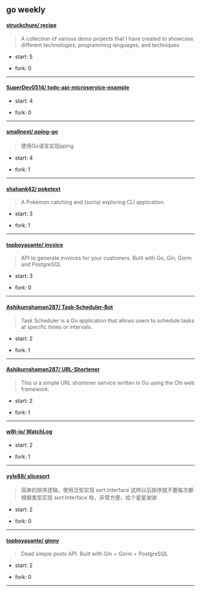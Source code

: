 ## go weekly

#### [struckchure/ recipe](https://github.com/struckchure/recipe)
>  A collection of various demo projects that I have created to showcase different technologies, programming languages, and techniques
+ start: 5
+ fork: 0
---
#### [SuperDev0514/ todo-api-microservice-example](https://github.com/SuperDev0514/todo-api-microservice-example)
>  
+ start: 4
+ fork: 0
---
#### [smallnest/ pping-go](https://github.com/smallnest/pping-go)
>  使用Go语言实现pping
+ start: 4
+ fork: 1
---
#### [shahank42/ poketext](https://github.com/shahank42/poketext)
>  A Pokemon catching and (sorta) exploring CLI application.
+ start: 3
+ fork: 1
---
#### [topboyasante/ invxice](https://github.com/topboyasante/invxice)
>  API to generate invoices for your customers. Built with Go, Gin, Gorm and PostgreSQL
+ start: 3
+ fork: 0
---
#### [Ashikurrahaman287/ Task-Scheduler-Bot](https://github.com/Ashikurrahaman287/Task-Scheduler-Bot)
>  Task Scheduler is a Go application that allows users to schedule tasks at specific times or intervals.
+ start: 2
+ fork: 1
---
#### [Ashikurrahaman287/ URL-Shortener](https://github.com/Ashikurrahaman287/URL-Shortener)
>  This is a simple URL shortener service written in Go using the Chi web framework.
+ start: 2
+ fork: 1
---
#### [w8t-io/ WatchLog](https://github.com/w8t-io/WatchLog)
>  
+ start: 2
+ fork: 1
---
#### [yyle88/ slicesort](https://github.com/yyle88/slicesort)
>  简单的排序逻辑，使用泛型实现 sort.Interface 这样以后排序就不要每次都根据类型实现 sort.Interface 啦，非常方便，给个星星谢谢
+ start: 2
+ fork: 0
---
#### [topboyasante/ ginny](https://github.com/topboyasante/ginny)
>  Dead simple posts API. Built with Gin + Gorm + PostgreSQL
+ start: 2
+ fork: 0
---
